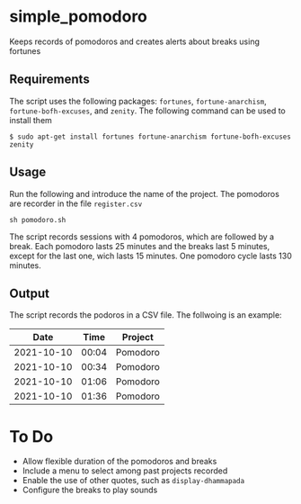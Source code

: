 # simple_pomodoro

Keeps records of pomodoros and creates alerts about breaks using fortunes


## Requirements 

The script uses the following packages: `fortunes`, `fortune-anarchism`, `fortune-bofh-excuses`, and `zenity`. The following command can be used to install them

```
$ sudo apt-get install fortunes fortune-anarchism fortune-bofh-excuses zenity
```


## Usage

Run the following and introduce the name of the project. The pomodoros are recorder in the file `register.csv`
```
sh pomodoro.sh
```
The script records sessions with 4 pomodoros, which are followed by a break. Each pomodoro lasts 25 minutes and the breaks last 5 minutes, except for the last one, wich lasts 15 minutes. One pomodoro cycle lasts 130 minutes.


## Output

The script records the podoros in a CSV file. The follwoing is an example:

| Date | Time | Project |
| :----: | :----: | :-------: |
| 2021-10-10 | 00:04 | Pomodoro |
| 2021-10-10 | 00:34 | Pomodoro |
| 2021-10-10 | 01:06 | Pomodoro |
| 2021-10-10 | 01:36 | Pomodoro |




# To Do

* Allow flexible duration of the pomodoros and breaks
* Include a menu to select among past projects recorded
* Enable the use of other quotes, such as `display-dhammapada`
* Configure the breaks to play sounds

